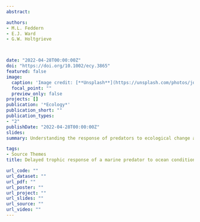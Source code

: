 ```yaml
---
abstract:

authors:
- M.L. Feddern
- E.J. Ward
- G.W. Holtgrieve



date: "2022-04-28T00:00:00Z"
doi: "https://doi.org/10.1002/ecy.3865"
featured: false
image:
  caption: 'Image credit: [**Unsplash**](https://unsplash.com/photos/jdD8gXaTZsc)'
  focal_point: ""
  preview_only: false
projects: []
publication: '*Ecology*'
publication_short: ""
publication_types:
- "2"
publishDate: "2022-04-28T00:00:00Z"
slides: 
summary: Understanding the response of predators to ecological change at multiple temporal scales can elucidate critical predator–prey dynamics that would otherwise go unrecognized. We performed compound-specific nitrogen stable isotope analysis of amino acids on 153 harbor seal museum skull specimens to determine how trophic position of this marine predator has responded to ecosystem change over the past century. The relationships between harbor seal trophic position, ocean condition, and prey abundance, were analyzed using hierarchical modeling of a multi-amino-acid framework and applying 1, 2, and 3 years temporal lags. We identified delayed responses of harbor seal trophic position to both physical ocean conditions (upwelling, sea surface temperature, freshwater discharge) and prey availability (Pacific hake, Pacific herring, and Chinook salmon). However, the magnitude and direction of the trophic position response to ecological changes depended on the temporal delay. For example, harbor seal trophic position was negatively associated with summer upwelling but had a 1-year delayed response to summer sea surface temperature, indicating that some predator responses to ecosystem change are not immediately observable. These results highlight the importance of considering dynamic responses of predators to their environment as multiple ecological factors are often changing simultaneously and can take years to propagate up the food web.

tags:
- Source Themes
title: Delayed trophic response of a marine predator to ocean condition and prey availability during the past century

url_code: ""
url_dataset: ""
url_pdf: ""
url_poster: ""
url_project: ""
url_slides: ""
url_source: ""
url_video: ""
---
```

